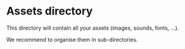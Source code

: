 # Assets directory

This directory will contain all your assets (images, sounds, fonts, ...).

We recommend to organise them in sub-directories.
